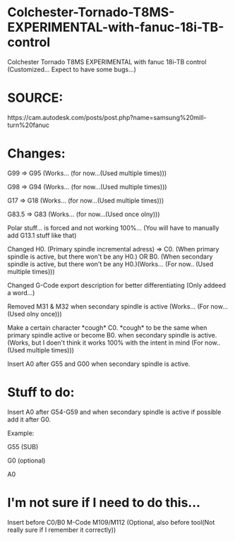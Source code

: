 # Colchester-Tornado-T8MS-EXPERIMENTAL-with-fanuc-18i-TB-control

Colchester Tornado T8MS EXPERIMENTAL with fanuc 18i-TB control (Customized... Expect to have some bugs...)

# SOURCE:
<p>https://cam.autodesk.com/posts/post.php?name=samsung%20mill-turn%20fanuc</p>

# Changes:
<p>G99 => G95 (Works... (for now...(Used multiple times)))</p>
<p>G98 => G94 (Works... (for now...(Used multiple times)))</p>
<p>G17 => G18 (Works... (for now...(Used multiple times)))</p>
<p>G83.5 => G83 (Works... (for now...(Used once olny)))</p>
<p>Polar stuff... is forced and not working 100%... (You will have to manually add G13.1 stuff like that)</p>
<p>Changed H0. (Primary spindle incremental adress) => C0. (When primary spindle is active, but there won't be any H0.) OR B0. (When secondary spindle is active, but there won't be any H0.)(Works... (For now.. (Used multiple times)))</p>
<p>Changed G-Code export description for better differentiating (Only addeed a word...)</p>
</p>Removed M31 & M32 when secondary spindle is active (Works... (For now...(Used olny once)))</p>
</p>Make a certain character *cough* C0. *cough* to be the same when primary spindle active or become B0. when secondary spindle is active. (Works, but I doen't think it works 100% with the intent in mind (For now.. (Used multiple times)))</p>
</p>Insert A0 after G55 and G00 when secondary spindle is active.<p>

# Stuff to do:
<p>Insert A0 after G54-G59 and when secondary spindle is active if possible add it after G0.</p>
<p>Example:</p>
<p>G55 (SUB)</p>
<p>G0 (optional)</p>
<p>A0</p>

# I'm not sure if I need to do this...
<p>Insert before C0/B0 M-Code M109/M112 (Optional, also before tool(Not really sure if I remember it correctly))</p>
